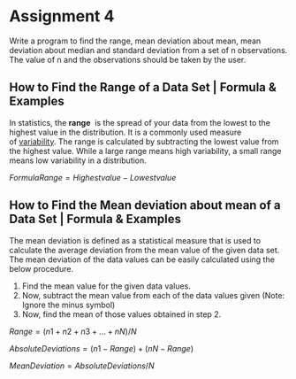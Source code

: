 # Assignment 4

Write a program to find the range, mean deviation about mean, mean deviation about median and standard deviation from a set of n observations. The value of n and the observations should be taken by the user.

## ****How to Find the Range of a Data Set | Formula & Examples****

In statistics, the **range**  is the spread of your data from the lowest to the highest value in the distribution. It is a commonly used measure of [variability](https://www.scribbr.com/statistics/variability/). The range is calculated by subtracting the lowest value from the highest value. While a large range means high variability, a small range means low variability in a distribution.

$Formula Range = Highest value - Lowest value$

## ****How to Find the Mean deviation about mean of a Data Set | Formula & Examples****

The mean deviation is defined as a statistical measure that is used to calculate the average deviation from the mean value of the given data set. The mean deviation of the data values can be easily calculated using the below procedure.

1. Find the mean value for the given data values.
2. Now, subtract the mean value from each of the data values given (Note: Ignore the minus symbol)
3. Now, find the mean of those values obtained in step 2.

$Range = (n1 + n2 + n3 + ... + nN) / N$

$Absolute Deviations = { (n1 - Range) + (nN - Range) }$

$Mean Deviation = Absolute Deviations / N$